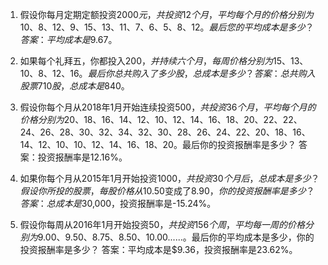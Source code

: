 

1. 假设你每月定期定额投资$2000元，共投资12个月，平均每个月的价格分别为$10、$8、$12、$9、$15、$13、$11、$7、$6、$5、$8、$12。最后您的平均成本是多少？
答案：平均成本是$9.67。

2. 如果每个礼拜五，你都投入$200，并持续六个月，每周价格分别为$15、$13、$10、$8、$12、$16。最后你总共购入了多少股，总成本是多少？
答案：总共购入股票710股，总成本是$840。

3. 假设你每个月从2018年1月开始连续投资$500，共投资36个月，平均每个月的价格分别为$20、$18、$16、$14、$12、$10、$12、$14、$16、$18、$20、$22、$22、$24、$26、$28、$30、$32、$34、$32、$30、$28、$26、$24、$22、$20、$18、$16、$14、$12、$10、$10、$12、$14、$16、$18、$20。最后你的投资报酬率是多少？
答案：投资报酬率是12.16%。

4. 如果你每个月从2015年1月开始投资$1000，共投资30个月后，总成本是多少？假设你所投的股票，每股价格从$10.50变成了$8.90，你的投资报酬率是多少？
答案：总成本是$30,000，投资报酬率是-15.24%。

5. 假设你每周从2016年1月开始投资$50，共投资156个周，平均每一周的价格分别为$9.00、$9.50、$8.75、$8.50、$10.00......。最后你的平均成本是多少，你的投资报酬率是多少？
答案：平均成本是$9.36，投资报酬率是23.62%。